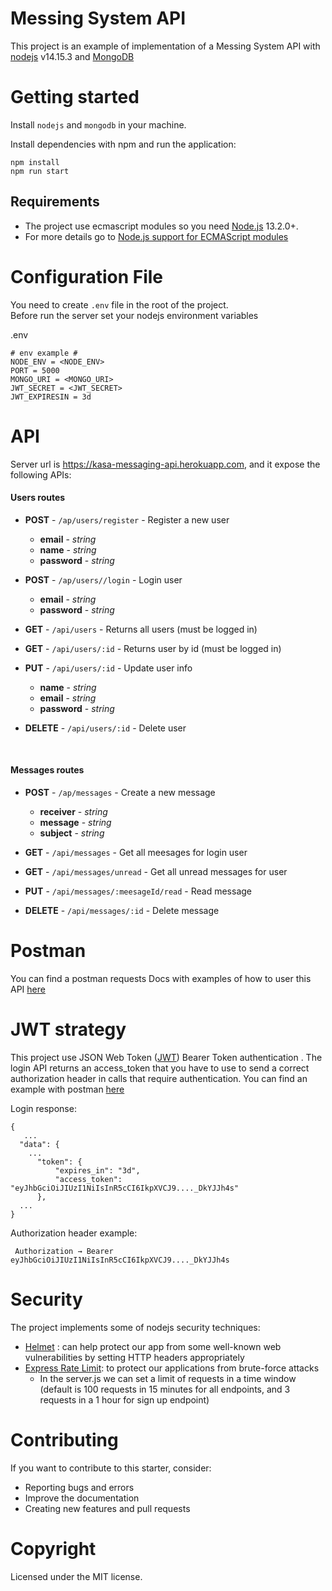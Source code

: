 # Messing System API

This project is an example of implementation of a Messing System API with [nodejs](https://nodejs.com/) v14.15.3 and [MongoDB](https://www.mongodb.com/)

# Getting started

Install `nodejs` and `mongodb` in your machine.

Install dependencies with npm and run the application:

```
npm install
npm run start
```

## Requirements

- The project use ecmascript modules so you need [Node.js](https://nodejs.org/en/) 13.2.0+.
- For more details go to [Node.js support for ECMAScript modules](https://nodejs.medium.com/announcing-core-node-js-support-for-ecmascript-modules-c5d6dc29b663)

# Configuration File

You need to create `.env` file in the root of the project.  
Before run the server set your nodejs environment variables

.env

```
# env example #
NODE_ENV = <NODE_ENV>
PORT = 5000
MONGO_URI = <MONGO_URI>
JWT_SECRET = <JWT_SECRET>
JWT_EXPIRESIN = 3d
```

# API

Server url is https://kasa-messaging-api.herokuapp.com, and it expose the following APIs:

#### Users routes

- **POST** - `/ap/users/register` - Register a new user

  - **email** - _string_
  - **name** - _string_
  - **password** - _string_

- **POST** - `/ap/users//login` - Login user

  - **email** - _string_
  - **password** - _string_

- **GET** - `/api/users` - Returns all users (must be logged in)

- **GET** - `/api/users/:id` - Returns user by id (must be logged in)

- **PUT** - `/api/users/:id` - Update user info

  - **name** - _string_
  - **email** - _string_
  - **password** - _string_

- **DELETE** - `/api/users/:id` - Delete user

<br/>

#### Messages routes

- **POST** - `/ap/messages` - Create a new message

  - **receiver** - _string_
  - **message** - _string_
  - **subject** - _string_


- **GET** - `/api/messages` - Get all meesages for login user

- **GET** - `/api/messages/unread` - Get all unread messages for user

- **PUT** - `/api/messages/:meesageId/read` - Read message

- **DELETE** - `/api/messages/:id` - Delete message

# Postman

You can find a postman requests Docs with examples of how to user this API [here](https://documenter.getpostman.com/view/14000405/TVsyeQwr)

# JWT strategy

This project use JSON Web Token ([JWT](https://www.npmjs.com/package/passport-jwt)) Bearer Token authentication .
The login API returns an access_token that you have to use to send a correct authorization header in calls that require authentication. You can find an example with postman [here](https://www.getpostman.com/docs/v6/postman/sending_api_requests/authorization)

Login response:

```
{
   ...
  "data": {
    ...
      "token": {
          "expires_in": "3d",
          "access_token": "eyJhbGciOiJIUzI1NiIsInR5cCI6IkpXVCJ9...._DkYJJh4s"
      },
  ...
}
```

Authorization header example:

```
 Authorization → Bearer eyJhbGciOiJIUzI1NiIsInR5cCI6IkpXVCJ9...._DkYJJh4s
```

# Security

The project implements some of nodejs security techniques:

- [Helmet](https://github.com/helmetjs/helmet) : can help protect our app from some well-known web vulnerabilities by setting HTTP headers appropriately
- [Express Rate Limit](https://github.com/nfriedly/express-rate-limit): to protect our applications from brute-force attacks
  - In the server.js we can set a limit of requests in a time window (default is 100 requests in 15 minutes for all endpoints, and 3 requests in a 1 hour for sign up endpoint)

# Contributing

If you want to contribute to this starter, consider:

- Reporting bugs and errors
- Improve the documentation
- Creating new features and pull requests

# Copyright

Licensed under the MIT license.
